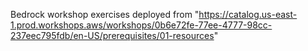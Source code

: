 Bedrock workshop exercises deployed from "https://catalog.us-east-1.prod.workshops.aws/workshops/0b6e72fe-77ee-4777-98cc-237eec795fdb/en-US/prerequisites/01-resources"